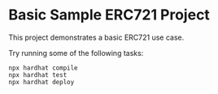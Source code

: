# Basic Sample ERC721 Project

This project demonstrates a basic ERC721 use case.

Try running some of the following tasks:

```shell
npx hardhat compile
npx hardhat test
npx hardhat deploy
```
